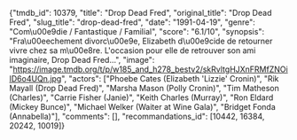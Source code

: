 {"tmdb_id": 10379, "title": "Drop Dead Fred", "original_title": "Drop Dead Fred", "slug_title": "drop-dead-fred", "date": "1991-04-19", "genre": "Com\u00e9die / Fantastique / Familial", "score": "6.1/10", "synopsis": "Fra\u00eechement divorc\u00e9e, Elizabeth d\u00e9cide de retourner vivre chez sa m\u00e8re. L'occasion pour elle de retrouver son ami imaginaire, Drop Dead Fred...", "image": "https://image.tmdb.org/t/p/w185_and_h278_bestv2/skRvltgHJXnFRMfZNOiID6o4UQn.jpg", "actors": ["Phoebe Cates (Elizabeth 'Lizzie' Cronin)", "Rik Mayall (Drop Dead Fred)", "Marsha Mason (Polly Cronin)", "Tim Matheson (Charles)", "Carrie Fisher (Janie)", "Keith Charles (Murray)", "Ron Eldard (Mickey Bunce)", "Michael Welker (Waiter at Wine Gala)", "Bridget Fonda (Annabella)"], "comments": [], "recommandations_id": [10442, 16384, 20242, 10019]}